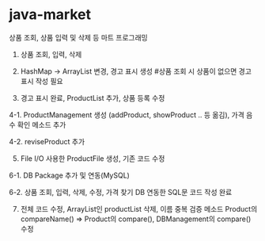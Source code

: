# java-market

상품 조회, 상품 입력 및 삭제 등 마트 프로그래밍

1. 상품 조회, 입력, 삭제

2. HashMap -> ArrayList 변경, 경고 표시 생성 #상품 조회 시 상품이 없으면 경고 표시 작성 필요

3. 경고 표시 완료, ProductList 추가, 상품 등록 수정

4-1. ProductManagement 생성 (addProduct, showProduct .. 등 옮김), 가격 음수 확인 메소드 추가

4-2. reviseProduct 추가

5. File I/O 사용한 ProductFile 생성, 기존 코드 수정

6-1. DB Package 추가 및 연동(MySQL)

6-2. 상품 조회, 입력, 삭제, 수정, 가격 찾기 DB 연동한 SQL문 코드 작성 완료

7. 전체 코드 수정, ArrayList인 productList 삭제, 이름 중복 검증 메소드 Product의 compareName() => Product의 compare(), DBManagement의 compare() 수정
